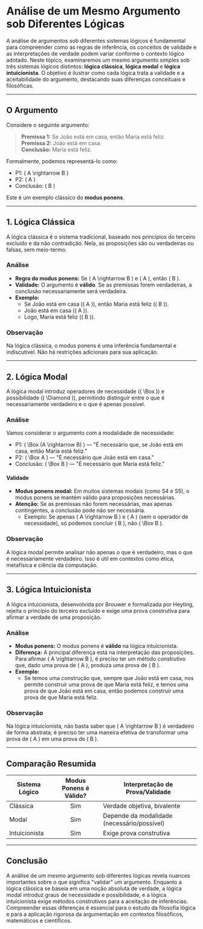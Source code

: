 # Análise de um Mesmo Argumento sob Diferentes Lógicas

A análise de argumentos sob diferentes sistemas lógicos é fundamental para compreender como as regras de inferência, os conceitos de validade e as interpretações de verdade podem variar conforme o contexto lógico adotado. Neste tópico, examinaremos um mesmo argumento simples sob três sistemas lógicos distintos: **lógica clássica**, **lógica modal** e **lógica intuicionista**. O objetivo é ilustrar como cada lógica trata a validade e a aceitabilidade do argumento, destacando suas diferenças conceituais e filosóficas.

---

## O Argumento

Considere o seguinte argumento:

> **Premissa 1:** Se João está em casa, então Maria está feliz.  
> **Premissa 2:** João está em casa.  
> **Conclusão:** Maria está feliz.

Formalmente, podemos representá-lo como:
- P1: \( A \rightarrow B \)
- P2: \( A \)
- Conclusão: \( B \)

Este é um exemplo clássico do **modus ponens**.

---

## 1. Lógica Clássica

A lógica clássica é o sistema tradicional, baseado nos princípios do terceiro excluído e da não contradição. Nela, as proposições são ou verdadeiras ou falsas, sem meio-termo.

### Análise

- **Regra do modus ponens:** Se \( A \rightarrow B \) e \( A \), então \( B \).
- **Validade:** O argumento é **válido**. Se as premissas forem verdadeiras, a conclusão necessariamente será verdadeira.
- **Exemplo:**
    - Se João está em casa (\( A \)), então Maria está feliz (\( B \)).
    - João está em casa (\( A \)).
    - Logo, Maria está feliz (\( B \)).

### Observação

Na lógica clássica, o modus ponens é uma inferência fundamental e indiscutível. Não há restrições adicionais para sua aplicação.

---

## 2. Lógica Modal

A lógica modal introduz operadores de necessidade (\( \Box \)) e possibilidade (\( \Diamond \)), permitindo distinguir entre o que é necessariamente verdadeiro e o que é apenas possível.

### Análise

Vamos considerar o argumento com a modalidade de necessidade:

- P1: \( \Box (A \rightarrow B) \) — "É necessário que, se João está em casa, então Maria está feliz."
- P2: \( \Box A \) — "É necessário que João está em casa."
- Conclusão: \( \Box B \) — "É necessário que Maria está feliz."

#### Validade

- **Modus ponens modal:** Em muitos sistemas modais (como S4 e S5), o modus ponens se mantém válido para proposições necessárias.
- **Atenção:** Se as premissas não forem necessárias, mas apenas contingentes, a conclusão pode não ser necessária.
    - Exemplo: Se apenas \( A \rightarrow B \) e \( A \) (sem o operador de necessidade), só podemos concluir \( B \), não \( \Box B \).

### Observação

A lógica modal permite analisar não apenas o que é verdadeiro, mas o que é necessariamente verdadeiro. Isso é útil em contextos como ética, metafísica e ciência da computação.

---

## 3. Lógica Intuicionista

A lógica intuicionista, desenvolvida por Brouwer e formalizada por Heyting, rejeita o princípio do terceiro excluído e exige uma prova construtiva para afirmar a verdade de uma proposição.

### Análise

- **Modus ponens:** O modus ponens é **válido** na lógica intuicionista.
- **Diferença:** A principal diferença está na interpretação das proposições. Para afirmar \( A \rightarrow B \), é preciso ter um método construtivo que, dado uma prova de \( A \), produza uma prova de \( B \).
- **Exemplo:**
    - Se temos uma construção que, sempre que João está em casa, nos permite construir uma prova de que Maria está feliz, e temos uma prova de que João está em casa, então podemos construir uma prova de que Maria está feliz.

### Observação

Na lógica intuicionista, não basta saber que \( A \rightarrow B \) é verdadeiro de forma abstrata; é preciso ter uma maneira efetiva de transformar uma prova de \( A \) em uma prova de \( B \).

---

## Comparação Resumida

| Sistema Lógico      | Modus Ponens é Válido? | Interpretação de Prova/Validade                |
|---------------------|:----------------------:|------------------------------------------------|
| Clássica            | Sim                   | Verdade objetiva, bivalente                    |
| Modal               | Sim                   | Depende da modalidade (necessário/possível)    |
| Intuicionista       | Sim                   | Exige prova construtiva                        |

---

## Conclusão

A análise de um mesmo argumento sob diferentes lógicas revela nuances importantes sobre o que significa "validar" um argumento. Enquanto a lógica clássica se baseia em uma noção absoluta de verdade, a lógica modal introduz graus de necessidade e possibilidade, e a lógica intuicionista exige métodos construtivos para a aceitação de inferências. Compreender essas diferenças é essencial para o estudo da filosofia lógica e para a aplicação rigorosa da argumentação em contextos filosóficos, matemáticos e científicos.